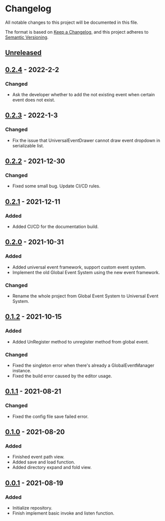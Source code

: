 # Changelog
All notable changes to this project will be documented in this file.

The format is based on [Keep a Changelog](https://keepachangelog.com/en/1.0.0/),
and this project adheres to [Semantic Versioning](https://semver.org/spec/v2.0.0.html).

## [Unreleased]

## [0.2.4] - 2022-2-2
### Changed
- Ask the developer whether to add the not existing event when certain event does not exist.

## [0.2.3] - 2022-1-3
### Changed
- Fix the issue that UniversalEventDrawer cannot draw event dropdown in serializable list.

## [0.2.2] - 2021-12-30
### Changed
- Fixed some small bug. Update CI/CD rules.

## [0.2.1] - 2021-12-11
### Added
- Added CI/CD for the documentation build.

## [0.2.0] - 2021-10-31
### Added
- Added universal event framework, support custom event system.
- Implement the old Global Event System using the new event framework.
### Changed
- Rename the whole project from Global Event System to Universal Event System.

## [0.1.2] - 2021-10-15
### Added
- Added UnRegister method to unregister method from global event.
### Changed
- Fixed the singleton error when there's already a GlobalEventManager instance.
- Fixed the build error caused by the editor usage.


## [0.1.1] - 2021-08-21
### Changed
- Fixed the config file save failed error.

## [0.1.0] - 2021-08-20
### Added
- Finished event path view.
- Added save and load function.
- Added directory expand and fold view.

## [0.0.1] - 2021-08-19
### Added
- Initialize repository.
- Finish implement basic invoke and listen function.

[Unreleased]: https://github.com/Fangjun-Zhou/TOKMAK-Universal-Event
[0.2.4]: https://github.com/Fangjun-Zhou/TOKMAK-Universal-Event-Release/releases/tag/v0.2.4
[0.2.3]: https://github.com/Fangjun-Zhou/TOKMAK-Universal-Event-Release/releases/tag/v0.2.3
[0.2.2]: https://github.com/Fangjun-Zhou/TOKMAK-Universal-Event-Release/releases/tag/v0.2.2
[0.2.1]: https://github.com/Fangjun-Zhou/TOKMAK-Universal-Event-Release/releases/tag/v0.2.1
[0.2.0]: https://github.com/Fangjun-Zhou/TOKMAK-Universal-Event-Release/releases/tag/v0.2.0
[0.1.2]: https://github.com/Fangjun-Zhou/TOKMAK-Universal-Event-Release/releases/tag/v0.1.2
[0.1.1]: https://github.com/Fangjun-Zhou/TOKMAK-Universal-Event-Release/releases/tag/v0.1.1
[0.1.0]: https://github.com/Fangjun-Zhou/TOKMAK-Universal-Event-Release/releases/tag/v0.1.0
[0.0.1]: https://github.com/Fangjun-Zhou/TOKMAK-Universal-Event-Release/releases/tag/v0.0.1
